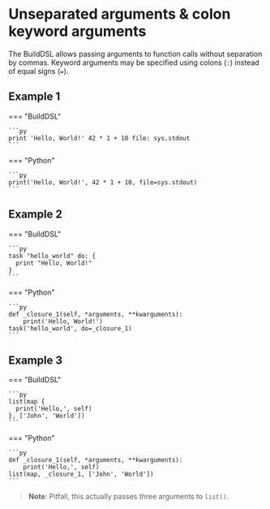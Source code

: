 # Unseparated arguments & colon keyword arguments

The BuildDSL allows passing arguments to function calls without separation by commas.
Keyword arguments may be specified using colons (`:`) instead of equal signs (`=`).

## Example 1

=== "BuildDSL"

    ```py
    print 'Hello, World!' 42 * 1 + 10 file: sys.stdout
    ```

=== "Python"

    ```py
    print('Hello, World!', 42 * 1 + 10, file=sys.stdout)
    ```

## Example 2

=== "BuildDSL"

    ```py
    task "hello_world" do: {
      print "Hello, World!"
    }
    ```

=== "Python"

    ```py
    def _closure_1(self, *arguments, **kwarguments):
        print('Hello, World!')
    task('hello_world', do=_closure_1)
    ```

## Example 3

=== "BuildDSL"

    ```py
    list(map {
      print('Hello,', self)
    }, ['John', 'World'])
    ```

=== "Python"

    ```py
    def _closure_1(self, *arguments, **kwarguments):
        print('Hello,', self)
    list(map, _closure_1, ['John', 'World'])
    ```

> **Note**: Pitfall, this actually passes three arguments to `list()`.
